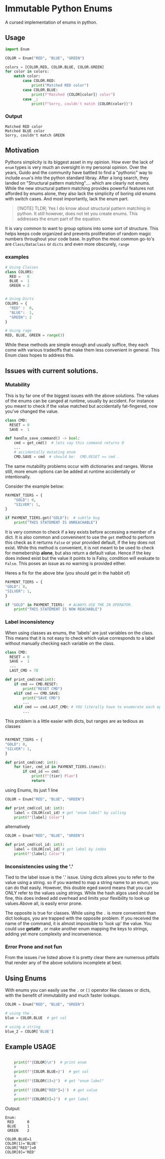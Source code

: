 # Immutable Python Enums 
A cursed implementation of enums in python.

## Usage
```python
import Enum

COLOR = Enum("RED", "BLUE", "GREEN")

colors = [COLOR.RED, COLOR.BLUE, COLOR.GREEN]
for color in colors:
    match color:
        case COLOR.RED:
            print("Matched RED color")
        case COLOR.BLUE:
            print(f"Matched {COLOR[color]} color")
        case _:
            print(f"Sorry, couldn't match {COLOR(color)}")

```


### Output
```shell
Matched RED color
Matched BLUE color
Sorry, couldn't match GREEN

```
## Motivation

Pythons simplicity is its biggest asset in my opinion. 
How ever the lack of `enum` types is very much an oversight in my 
personal opinion. Over the years, Guido and the community have battled to find
a "pythonic" way to include `enum`'s into the python standard libray. 
After a long search, they landed on "Structural pattern matching".... which are clearly not enums.
While the new structural pattern matching provides powerful features not afforded by enums alone,
they also lack the simplicity of boring old enums with switch cases. 
And most importantly, lack the enum part.

> [!NOTE] TLDR; Yes I do know about structural pattern matching in python. 
> It still however, does not let you create enums. This addresses the enum part of the equation.

It is vary common to want to group options into some sort of structure.
This helps keeps code organized and prevents proliferation of random magic 
numbers throughout your code base. 
In python the most common go-to's are `Class/Dataclass` or `dicts` and even more obscurely, `range`
### examples
```python
# Using Classes
class COLORS:
  RED =   0
  BLUE =  1
  GREEN = 2


# Using Dicts
COLORS = {
  "RED" :  0,
  "BLUE":  1,
  "GREEN": 2
}

# Using rage
RED, BLUE, GREEN = range(3)
```
While these methods are simple enough and usually suffice, 
they each come with various tradeoffs that make them less convenient in general. 
This Enum class hopes to address this.

## Issues with current solutions.

### Mutability
This is by far one of the biggest issues with the above solutions.
The values of the enums can be canged at runtime, usually by accident.
For instance you meant to check if the value matched but accidentally fat-fingered, now you've changed the value.

```python
class CMD:
  RESET = 0    
  SAVE =  1

def handle_save_command() -> bool:
    cmd = get_cmd()  # lets say this command returns 0
    ...
    # accidentally mutating enum
    CMD.SAVE = cmd  # should be:  CMD.RESET == cmd .
```
The same mutability problems occur with dictionaries and ranges. Worse still, 
more enum options can be added at runtime accidentally or intentionally. 

Consider the example below:
```python
PAYMENT_TIERS = {
    "GOLD": 0,
    "SILVER": 1,
}

if PAYMENT_TIERS.get("GOLD"):  # subtle bug
    print("THIS STATEMENT IS UNREACHABLE")

```
It is very common to check if a key exists before accessing a member of a dict. 
It is also common and conveninent to use the `get` method to perform this check as it rerturns
`False` or your provided default, if the key does not exist.
While this method is convenient, it is not meant to be used to check for memebership **alone**,
but also return a default value. 
Hence if the key does indeed exist but the value it points to is Falsy, 
condition will evaluate to `False`. This poses an issue as no warning is provided either.

Heres a fix for the above btw (you should get in the habbit of)
```python
PAYMENT_TIERS = {
"GOLD": 0,
"SILVER": 1,
}

if "GOLD" in PAYMENT_TIERS:  # ALWAYS USE THE IN OPERATOR.
    print("THIS STATEMENT IS NOW REACHABLE")
```

### Label inconsistency
When using classes as enums, the 'labels' are just variables on the class. 
This means that it is not easy to check which value corresponds to a label 
without manually checking each variable on the class.

```python
class CMD:
  RESET = 0    
  SAVE =  1
  ...
  LAST_CMD = 78

def print_cmd(cmd:int):
    if cmd == CMD.RESET:
        print("RESET CMD")
    elif cmd == CMD.SAVE:
        print("SAVE CMD")
        ...
    elif cmd == cmd.LAST_CMD: # YOU literally have to enumerate each option since no `label` is attached to the enum value.
        ...

```
This problem is a little easier with dicts, but ranges are as tedious as classes
```python

PAYMENT_TIERS = {
"GOLD": 0,
"SILVER": 1,
}

def print_cmd(cmd: int):
    for tier, cmd_id in PAYMENT_TIERS.items():
        if cmd_id == cmd:
            print(f"{tier} Plan")
            return 

```

using Enums, its just 1 line
```python
COLOR = Enum("RED", "BLUE", "GREEN")

def print_cmd(col_id: int):
    label = COLOR(col_id) # get "enum label" by calling
    print(f"{label} Color")  

```
alternatively 
```python
COLOR = Enum("RED", "BLUE", "GREEN")

def print_cmd(col_id: int):   
    label = COLOR[col_id] # get label by index
    print(f"{label} Color")  
```
### Inconsistencies using the '.' 
Tied to the label issue is the '.' issue. Using dicts allows you to refer to the value using a string. 
so if you wanted to map a string name to an enum, you can do that easily. 
However, this double eged sword means that you can ONLY refer to the values using strings.
While the hash algos used should be fine, 
this does indeed add overhead and limits your flexibility to look up values.Above all, is easily error prone. 

The opposite is true for classes. 
While using the `.` is more convenient than dict lookups, you are trapped with the opposite problem.
If you received the name of the command, it is almost impossible to 'look up' the value.
You could use __getattr__ , or make another enum mapping the keys to strings,
adding yet more complexity and inconvenience.

### Error Prone and not fun
From the issues i've listed above it is pretty clear there are numerous pitfalls that render 
any of the above solutions incomplete at best. 


## Using Enums
With enums you can easily use the `.` or `[]` operator like classes or dicts, 
with the benefit of immutability and much faster lookups.

```python
COLOR = Enum("RED", "BLUE", "GREEN")

# using the .
blue = COLOR.BLUE  # get val

# using a string
blue_2 = COLOR['BLUE']

```

## Example USAGE 

```python

    print(f"{COLOR}\n")  # print enum
    #
    print(f"{COLOR.BLUE=}")  # get val
    #
    print(f"{COLOR(1)=}")  # get "enum label"
    #
    print(f'{COLOR["RED"]=}')  # get value
    #
    print(f"{COLOR[0]=}")  # get label
```

Output:
```shell
Enum:
 RED      0  
 BLUE     1  
 GREEN    2  

COLOR.BLUE=1
COLOR(1)='BLUE'
COLOR["RED"]=0
COLOR[0]='RED'
```






